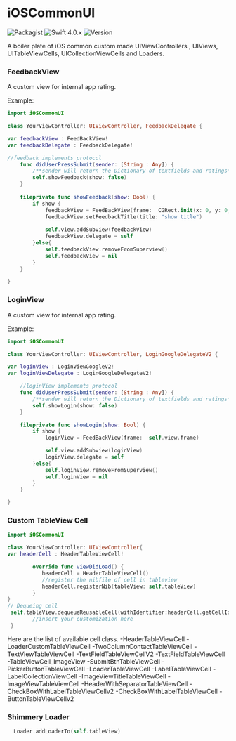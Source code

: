 # iOSCommonUI 
![Packagist](https://img.shields.io/packagist/l/doctrine/orm.svg)
![Swift 4.0.x](https://img.shields.io/badge/Swift-4.0.x-orange.svg) 
![Version](https://img.shields.io/badge/Version-1.0-green.svg)

A boiler plate of iOS common custom made UIViewControllers , UIViews, UITableViewCells, UICollectionViewCells and Loaders. 

### FeedbackView
A custom view for internal app rating.

Example:
```swift
import iOSCommonUI

class YourViewController: UIViewController, FeedbackDelegate {

var feedbackView : FeedBackView!
var feedbackDelegate : FeedbackDelegate!

//feedback implements protocol
    func didUserPressSubmit(sender: [String : Any]) {
        /**sender will return the Dictionary of textfields and ratings**/ 
        self.showFeedback(show: false)
    }
 
    fileprivate func showFeedback(show: Bool) {
        if show {
            feedbackView = FeedBackView(frame:  CGRect.init(x: 0, y: 0, width: self.view.frame.width, height: 560))
            feedbackView.setFeedbackTitle(title: "show title")
 
            self.view.addSubview(feedbackView)
            feedbackView.delegate = self
        }else{
            self.feedbackView.removeFromSuperview()
            self.feedbackView = nil
        }
    }

}
```

### LoginView
A custom view for internal app rating.

Example:
```swift
import iOSCommonUI

class YourViewController: UIViewController, LoginGoogleDelegateV2 {

var loginView : LoginViewGoogleV2!
var loginViewDelegate : LoginGoogleDelegateV2!

    //loginView implements protocol
    func didUserPressSubmit(sender: [String : Any]) {
        /**sender will return the Dictionary of textfields and ratings**/
        self.showLogin(show: false)
    }

    fileprivate func showLogin(show: Bool) {
        if show {
            loginView = FeedBackView(frame:  self.view.frame)

            self.view.addSubview(loginView)
            loginView.delegate = self
        }else{
            self.loginView.removeFromSuperview()
            self.loginView = nil
        }
    }

}
```


### Custom TableView Cell
```swift
import iOSCommonUI

class YourViewController: UIViewController{
var headerCell : HeaderTableViewCell!

        override func viewDidLoad() {
           headerCell = HeaderTableViewCell()
           //register the nibfile of cell in tableview
           headerCell.registerNib(tableView: self.tableView)
        }
}
// Dequeing cell 
 self.tableView.dequeueReusableCell(withIdentifier:headerCell.getCellId()) as? HeaderTableViewCell {
        //insert your customization here
 }


```
Here are the list of available cell class.
    -HeaderTableViewCell
    -LoaderCustomTableViewCell
    -TwoColumnContactTableViewCell
    -TextViewTableViewCell
    -TextFieldTableViewCellV2
    -TextFieldTableViewCell
    -TableViewCell_ImageView
    -SubmitBtnTableViewCell
    -PickerButtonTableViewCell
    -LoaderTableViewCell
    -LabelTableViewCell
    -LabelCollectionViewCell
    -ImageViewTitleTableViewCell
    -ImageViewTableViewCell
    -HeaderWithSeparatorTableViewCell
    -CheckBoxWithLabelTableViewCellv2
    -CheckBoxWithLabelTableViewCell
    -ButtonTableViewCellv2


### Shimmery Loader

```swift
  Loader.addLoaderTo(self.tableView)
```

